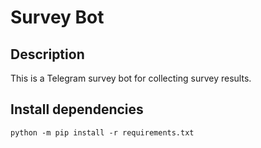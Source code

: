 # Survey Bot

## Description

This is a Telegram survey bot for collecting survey results.

## Install dependencies
```python -m pip install -r requirements.txt``` 

